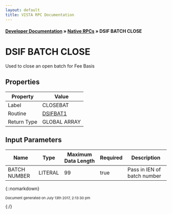 ```yaml
---
layout: default
title: VISTA RPC Documentation
---
```


#### [Developer Documentation](../index) &#187; [Native RPCs](TableOfContents) &#187; DSIF BATCH CLOSE<br/>
# DSIF BATCH CLOSE

Used to close an open batch for Fee Basis

## Properties

Property | Value
--- | ---
Label | CLOSEBAT
Routine | [DSIFBAT1](http://code.osehra.org/dox/Routine_DSIFBAT1_source.html)
Return Type | GLOBAL ARRAY


## Input Parameters

Name | Type | Maximum Data Length | Required | Description
--- | --- | --- | --- | ---
BATCH NUMBER | LITERAL | 99 | true | Pass in IEN of batch number



{::nomarkdown} <br/><p style="font-size: 11px">Document generated on July 13th 2017, 2:13:30 pm</p>{:/}